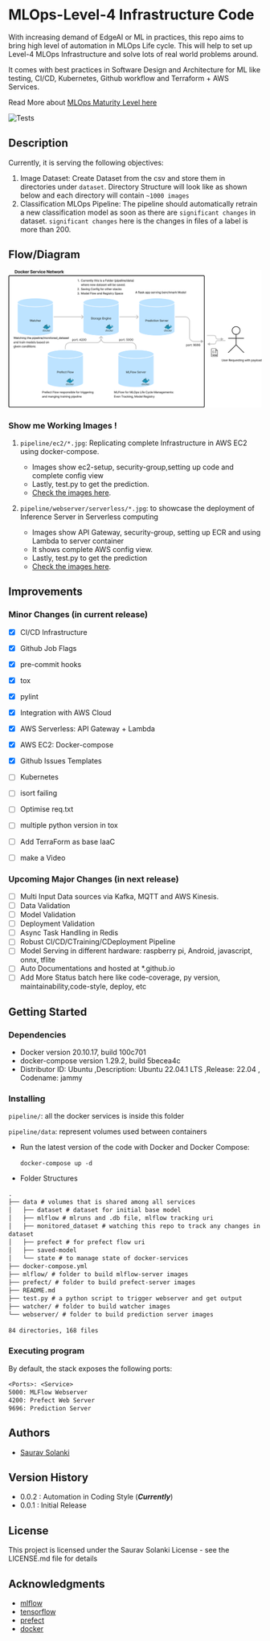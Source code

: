 # MLOps-Level-4 Infrastructure Code

With increasing demand of EdgeAI or ML in practices, this repo aims to bring high level of automation in MLOps Life cycle. This will help to set up Level-4 MLOps Infrastructure and solve lots of real world problems around.

It comes with best practices in Software Design and Architecture for ML like testing, CI/CD, Kubernetes, Github workflow and Terraform + AWS Services.

[//]: # (It has been created to Open Source Solution for non-commercial use cases only.)

Read More about [MLOps Maturity Level here](https://learn.microsoft.com/en-us/azure/architecture/example-scenario/mlops/mlops-maturity-model)

![Tests](https://github.com/sauravsolanki/mlops/actions/workflows/jobs.yml/badge.svg)

## Description
Currently, it is serving the following objectives:
1. Image Dataset: Create Dataset from the csv and store them in directories under `dataset`. Directory Structure will look like as shown below and each directory will contain  `~1000 images`
2. Classification MLOps Pipeline: The pipeline should automatically retrain a new classification model as soon as there are `significant changes` in dataset. `significant changes` here is  the changes in files of a label is more than 200.

## Flow/Diagram
![image](docs/image/img.png)


### Show me Working Images !
1. `pipeline/ec2/*.jpg`: Replicating complete Infrastructure in AWS EC2 using docker-compose.

    * Images show ec2-setup, security-group,setting up code and complete config view
    * Lastly, test.py to get the prediction.
    * [Check the images here](./pipeline/ec2/).


2. `pipeline/webserver/serverless/*.jpg`: to showcase the deployment of Inference Server in Serverless computing

    * Images show API Gateway, security-group, setting up ECR and using Lambda to server container
    * It shows complete AWS config view.
    * Lastly, test.py to get the prediction
    * [Check the images here](./pipeline/webserver/serverless/img).


## Improvements

### Minor Changes (in current release)
- [X] CI/CD Infrastructure
- [X] Github Job Flags
- [X] pre-commit hooks
- [X] tox
- [X] pylint
- [X] Integration with AWS Cloud
- [X] AWS Serverless: API Gateway + Lambda
- [X] AWS EC2: Docker-compose
- [X] Github Issues Templates
- [ ] Kubernetes
- [ ] isort failing
- [ ] Optimise req.txt
- [ ] multiple python version in tox
- [ ] Add TerraForm as base IaaC
- [ ] make a Video


### Upcoming Major Changes (in next release)
- [ ] Multi Input Data sources via Kafka, MQTT and AWS Kinesis.
- [ ] Data Validation
- [ ] Model Validation
- [ ] Deployment Validation
- [ ] Async Task Handling in Redis
- [ ] Robust CI/CD/CTraining/CDeployment Pipeline
- [ ] Model Serving in different hardware: raspberry pi, Android, javascript, onnx, tflite
- [ ] Auto Documentations and hosted at *.github.io
- [ ] Add More Status batch here like code-coverage, py version, maintainability,code-style, deploy, etc

## Getting Started


### Dependencies

* Docker version 20.10.17, build 100c701
* docker-compose version 1.29.2, build 5becea4c
* Distributor ID: Ubuntu ,Description: Ubuntu 22.04.1 LTS ,Release: 22.04 , Codename: jammy


### Installing

`pipeline/`: all the docker services is inside this folder

`pipeline/data`: represent volumes used between containers

* Run the latest version of the code with Docker and Docker Compose:

  `docker-compose up -d`


* Folder Structures
```
.
├── data # volumes that is shared among all services
│   ├── dataset # dataset for initial base model
│   ├── mlflow # mlruns and .db file, mlflow tracking uri
│   ├── monitored_dataset # watching this repo to track any changes in dataset
│   ├── prefect # for prefect flow uri
│   ├── saved-model
│   └── state # to manage state of docker-services
├── docker-compose.yml
├── mlflow/ # folder to build mlflow-server images
├── prefect/ # folder to build prefect-server images
├── README.md
├── test.py # a python script to trigger webserver and get output
├── watcher/ # folder to build watcher images
└── webserver/ # folder to build prediction server images

84 directories, 168 files
```

### Executing program
  By default, the stack exposes the following ports:

    <Ports>: <Service>
    5000: MLFlow Webserver
    4200: Prefect Web Server
    9696: Prediction Server

## Authors
* [Saurav Solanki](https://github.com/sauravsolanki)

## Version History
* 0.0.2 : Automation in Coding Style (_**Currently**_)
* 0.0.1 : Initial Release

## License
This project is licensed under the Saurav Solanki License - see the LICENSE.md file for details

## Acknowledgments
* [mlflow](https://github.com/mlflow/mlflow)
* [tensorflow](https://github.com/tensorflow/tensorflow)
* [prefect](https://github.com/PrefectHQ/prefect)
* [docker](https://github.com/docker)
